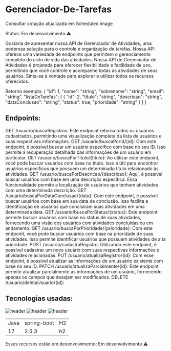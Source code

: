 # Gerenciador-De-Tarefas
Consultar cotação atualizada em Scheduled
image

Status: Em desenvolvimento ⚠️

Gostaria de apresentar nossa API de Gerenciador de Atividades, uma poderosa solução para o controle e organização de tarefas. Nossa API oferece uma variedade de endpoints que permitem o gerenciamento completo do ciclo de vida das atividades.
Nossa API de Gerenciador de Atividades é projetada para oferecer flexibilidade e facilidade de uso, permitindo que você controle e acompanhe todas as atividades de seus usuários. Sinta-se à vontade para explorar e utilizar todos os recursos oferecidos.

Retorno exemplo:
{
  "id": 1,
  "nome": "string",
  "sobrenome": "string",
  "email": "string",
  "listaDeTarefas": [
    {
      "id": 2,
      "titulo": "string",
      "descricao": "string",
      "dataConclusao": "string",
      "status": true,
      "prioridade": "string"
    }
  ]
}

## Endpoints:
GET /usuario/buscaRegistros: Este endpoint retorna todos os usuários cadastrados, permitindo uma visualização completa da lista de usuários e suas respectivas informações.
GET /usuario/buscaPorId/{id}: Com este endpoint, é possível buscar um usuário específico com base no seu ID. Isso permite a recuperação detalhada das informações de um usuário em particular.
GET /usuario/buscaPorTitulo/{titulo}: Ao utilizar este endpoint, você pode buscar usuários com base no título. Isso é útil para encontrar usuários específicos que possuem um determinado título relacionado às atividades.
GET /usuario/buscaPorDescricao/{descricao}: Aqui, é possível buscar usuários com base em uma descrição específica. Essa funcionalidade permite a localização de usuários que tenham atividades com uma determinada descrição.
GET /usuario/buscaPorDataConclusao/{data}: Com este endpoint, é possível buscar usuários com base em sua data de conclusão. Isso facilita a identificação de usuários que concluíram suas atividades em uma determinada data.
GET /usuario/buscaPorStatus/{status}: Este endpoint permite buscar usuários com base no status de suas atividades, fornecendo uma visão dos usuários com atividades concluídas ou em andamento.
GET /usuario/buscaPorPrioridade/{prioridade}: Com este endpoint, você pode buscar usuários com base na prioridade de suas atividades. Isso permite identificar usuários que possuem atividades de alta prioridade.
POST /usuario/cadastraRegistro: Utilizando este endpoint, é possível cadastrar um novo usuário com suas respectivas informações e atividades relacionadas.
PUT /usuario/atualizaRegistro/{id}: Com esse endpoint, é possível atualizar as informações de um usuário existente com base no seu ID.
PATCH /usuario/atualizaParcialmente/{id}: Este endpoint permite atualizar parcialmente as informações de um usuário, fornecendo apenas os campos que desejam ser modificados.
DELETE /usuario/deletaUsuario/{id}: 

## Tecnologias usadas:
![header](https://user-images.githubusercontent.com/90796699/228732700-385f1245-70e2-4afa-8fcb-3838c43cc3d1.png)
![header](https://user-images.githubusercontent.com/90796699/228732963-6bafac5b-bb12-4e8d-b72a-47b3798f7bc3.png)
![header](https://user-images.githubusercontent.com/90796699/229381110-73a2592a-5e58-4948-ae38-a179cc119e10.png)
<table>
  <tr>
    <td>Java</td>
    <td>spring-boot</td>
    <td>H2</td>
  </tr>
  <tr>
    <td>17</td>
    <td>2.5.3</td>
    <td>h2</td>
  </tr>
</table>

Esses recursos estão em desenvolvimento:
Em desenvolvimento ⚠️
